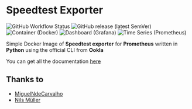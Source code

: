# Speedtest Exporter

![GitHub Workflow Status](https://img.shields.io/github/workflow/status/home-ops/speedtest-exporter/Docker?style=for-the-badge) ![GitHub release (latest SemVer)](https://img.shields.io/github/v/release/home-ops/speedtest-exporter?style=for-the-badge) ![Container (Docker)](https://img.shields.io/badge/Container-Docker-blue?style=for-the-badge&logo=docker)  ![Dashboard (Grafana)](https://img.shields.io/badge/Dashboard-Grafana-blue?style=for-the-badge&logo=grafana) ![Time Series (Prometheus)](https://img.shields.io/badge/TimeSeries-Prometheus-blue?style=for-the-badge&logo=prometheus)

Simple Docker Image of **Speedtest exporter** for **Prometheus** written in **Python** using the official CLI from **Ookla**

You can get all the documentation [here](https://docs.miguelndecarvalho.pt/projects/speedtest-exporter/)

## Thanks to

- [MiguelNdeCarvalho](https://github.com/MiguelNdeCarvalho)
- [Nils Müller](https://github.com/tyriis)

